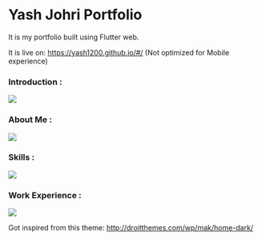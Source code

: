 # Yash Johri Portfolio

It is my portfolio built using Flutter web.

It is live on: https://yash1200.github.io/#/ (Not optimized for Mobile experience)

### Introduction :

<img src="https://imgur.com/HipX0jF.png">

### About Me :

<img src="https://imgur.com/PWCFKuY.png">

### Skills :

<img src="https://imgur.com/1QOt01H.png">

### Work Experience :

<img src="https://imgur.com/GDzFCbD.png">

Got inspired from this theme: http://droitthemes.com/wp/mak/home-dark/


